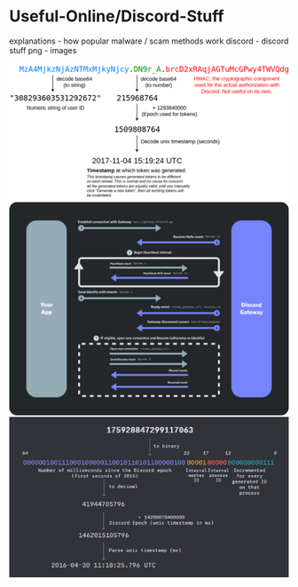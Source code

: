 # Useful-Online/Discord-Stuff

explanations - how popular malware / scam methods work
discord - discord stuff
png - images

<p align="center">
  <img src="png/token_structure.png" alt="Token Structure" />
  <br/>
  <img src="png/gateway.png" alt="Gateway" />
  <br/>
  <img src="png/snowflake_to_datetime.png" alt="Snowflake to Datetime" />
</p>
